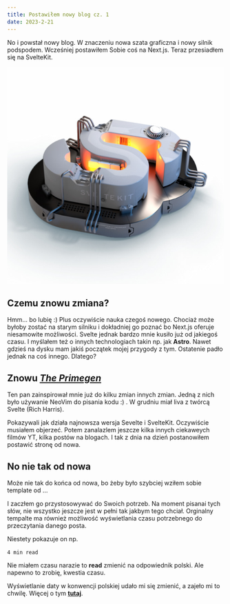 ```yaml
---
title: Postawiłem nowy blog cz. 1
date: 2023-2-21
---
```


No i powstał nowy blog. W znaczeniu nowa szata graficzna i nowy silnik podspodem.
Wcześniej postawiłem Sobie coś na Next.js. Teraz przesiadłem się na SvelteKit.

![SvelteKit](./sveltekit.jpg)

## Czemu znowu zmiana?

Hmm... bo lubię :)
Plus oczywiście nauka czegoś nowego. Chociaż może byłoby zostać na starym silniku
i dokładniej go poznać bo Next.js oferuje niesamowite możliwości. Svelte jednak bardzo
mnie kusiło już od jakiegoś czasu. I myślałem też o innych technologiach takin np. jak
**Astro**. Nawet gdzieś na dysku mam jakiś początek mojej przygody z tym. Ostatenie padło
jednak na coś innego. Dlatego?

## Znowu **_[The Primegen](https://www.youtube.com/@ThePrimeTimeagen)_**

Ten pan zainspirował mnie już do kilku zmian innych zmian. Jedną z nich było używanie NeoVim do pisania
kodu :) .
W grudniu miał liva z twórcą Svelte (Rich Harris).

Pokazywali jak działa najnowsza wersja Sevelte i SvelteKit. Oczywiście musiałem objerzeć.
Potem zanalazlem jeszcze kilka innych ciekaweych filmów YT, kilka postów na blogach.
I tak z dnia na dzień postanowiłem postawić stronę od nowa.

## No nie tak od nowa

Może nie tak do końca od nowa, bo żeby było szybciej wziłem sobie template od ...

I zaczłem go przystosowywać do Swoich potrzeb. Na moment pisanai tych słów, nie
wszystko jeszcze jest w pełni tak jakbym tego chciał. Orginalny tempalte ma
również możliwość wyświetlania czasu potrzebnego do przeczytania danego posta.

Niestety pokazuje on np.

```
4 min read
```

Nie miałem czasu narazie to **read** zmienić na odpowiednik polski.
Ale napewno to zrobię, kwestia czasu.

Wyświetlanie daty w konwencji polskiej udało mi się zmienić, a zajeło mi to chwilę. Więcej
o tym **[tutaj](/post/date-in-fns)**.
